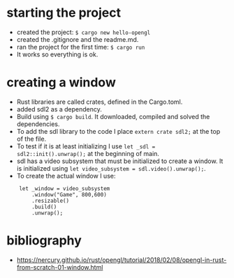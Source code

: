 # starting the project
- created the project: ```$ cargo new hello-opengl```
- created the .gitignore and the readme.md.
- ran the project for the first time: ```$ cargo run```
- It works so everything is ok.

# creating a window
- Rust libraries are called crates, defined in the Cargo.toml.
- added sdl2 as a dependency.
- Build using ```$ cargo build```. It downloaded, compiled and solved the dependencies.
- To add the sdl library to the code I place ```extern crate sdl2;``` at the top of the
file.
- To test if it is at least initializing I use ```let _sdl = sdl2::init().unwrap();``` at the beginning of main.
- sdl has a video subsystem that must be initialized to create a window. It is initialized using ```let video_subsystem = sdl.video().unwrap();```.
- To create the actual window I use:
```
    let _window = video_subsystem
        .window("Game", 800,600)
        .resizable()
        .build()
        .unwrap();
```
# bibliography
- https://nercury.github.io/rust/opengl/tutorial/2018/02/08/opengl-in-rust-from-scratch-01-window.html